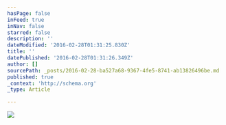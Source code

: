 ```yaml
---
hasPage: false
inFeed: true
inNav: false
starred: false
description: ''
dateModified: '2016-02-28T01:31:25.830Z'
title: ''
datePublished: '2016-02-28T01:31:26.349Z'
author: []
sourcePath: _posts/2016-02-28-ba527a68-9367-4fe5-8741-ab13826496be.md
published: true
_context: 'http://schema.org'
_type: Article

---
```

![](https://the-grid-user-content.s3-us-west-2.amazonaws.com/ffaaebd6-d56b-4de7-b462-98c0e5e7dd00.jpg)